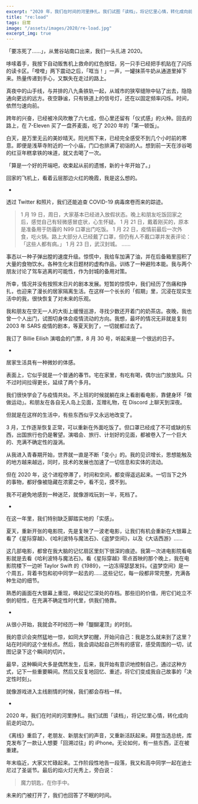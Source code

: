```yaml
---
excerpt: "2020 年，我们在时间的河里挣扎。我们试图「读档」，将记忆里心情，转化成向前走的动力。"
title: "re:load"
tags: 日常
image: "/assets/images/2020/re-load.jpg"
excerpt_img: true
---
```


「要冻死了……」，从鶯谷站南口出来，我们一头扎进 2020。

哆嗦着手，我按下自动贩售机上救命的红色按钮，另一只手已经把手机贴在了闪烁的读卡区。「噔噔」两下震动之后，「哐当！」一声，一罐抹茶牛奶从通道里掉下来。热量传递到手心，又飘失在走过的路上。

真夜中的山手线，与并排的八九条铁轨一起，从城市的狭窄缝隙中钻了出去，隐隐通向更远的远方。夜空静谧，只有铁道上的信号灯，还在以固定频率闪烁。时间，依然匀速向前。

跨年的兴奋，已经被冷风吹散了六七成，但心里还留有「仪式感」的火种。回去的路上，在 7-Eleven 买了一盘荞麦面，吃了 2020 年的「第一顿饭」。

白天，是万里无云的美妙晴天。阳光照下来，已经完全感受不到几个小时前的寒意。即便是浅草寺附近的一个小庙，门口也排满了初诣的人。想到前一天在涉谷喝的红豆年糕拿铁的味道，就又去喝了一次。

「算是一个好的开端吧，收束起从前的遗憾，新的十年开始了。」

回家的飞机上，看着云层那边火红的晚霞，我是这么想的。

-

透过 Twitter 和照片，我们还能追查 COVID-19 病毒席卷而来的踪迹。

> 1 月 19 日，周日，大家基本已经进入放假状态。晚上和朋友吃饭回家之后，感觉自己有轻微感冒症状，心生怀疑。
> 1 月 21 日，戴着刚买的，原本是准备用于防霾的 N99 口罩出门吃饭。
> 1 月 22 日，疫情前最后一次外食，吃火锅。路上大部分人已经戴了口罩，但仍有人不戴口罩并发表评论：「这些人都有病。」
> 1 月 23 日，武汉封城。
> ……

事态以一种子弹出膛的速度升级。惊慌中，我给车加满了油，并在后备箱里囤积了大量的食物饮水。各种生化末日题材的虚构作品，训练了一种避险本能。我与两个朋友讨论了驾车逃离的可能性，作为封城的备用对策。

所幸，情况并没有按照末日片的剧本发展。短暂的惊慌中，我们经历了伤痛和挣扎，也迎来了漫长的居家隔离生活。在这样一个长长的「假期」里，沉浸在现实生活中的我，很快恢复了对未来的乐观。

我和朋友在空无一人的大街上缓慢巡游，寻找少数还开着门的奶茶店。夜晚，我也曾一个人出门，试图切身体会疫情流动的方向。我想，最坏的情况无非就是复刻 2003 年 SARS 疫情的剧本，等夏天到了，一切就都过去了。

我订了 Billie Eilish 演唱会的门票，8 月 30 号，听起来是一个很远的日子。

-

居家生活具有一种微妙的体感。

表面上，它似乎就是一个普通的春节。宅在家里，有吃有喝，偶尔出门放放风。只不过时间拉得更长，延续了两个多月。

我们很快学会了与疫情共处。不上班的时候就躺在床上看剧看电影，靠健身环「做做运动」。和朋友在各自无人岛上见面，互赠礼物，在 Discord 上聊天到深夜。

但就是在这样的生活中，有些东西似乎又永远地改变了。

3 月，工作逐渐恢复正常，可以重新在外面吃饭了。但口罩已经成了不可或缺的东西，出国旅行也仍是奢望。演唱会、旅行、计划好的见面，都被卷入了一个巨大的、充满不确定性的漩涡。

从我进入青春期开始，世界就一直是不断「变小」的。我的见识增长，思想能触及的地方越来越远，同时，技术的发展也加速了一切信息和实体的流动。

但在 2020 年，这个进程停滞了，时间和空间，都变得遥远起来。一切当下之外的事物，都好像被隐藏在浓雾之中，看不见，摸不到。

我不可避免地感到一种迷茫，就像游戏玩到一半，死档了。

-

在这一年里，我们特别缺乏脚踏实地的「实感」。

夏天，重新开张的电影院，先是复映了一波老电影，让我们有机会重新在大银幕上看了《星际穿越》、《哈利波特与魔法石》、《盗梦空间》，以及《大话西游》……

这几部电影，都曾在我大脑的记忆扇区里刻下很深的痕迹。我第一次进电影院看电影就是去看《哈利波特与魔法石》。看《星际穿越》零点首映的那个晚上，我在电影院楼下一边听 Taylor Swift 的《1989》，一边冻得瑟瑟发抖。《盗梦空间》是一个周五，背着书包和初中同学一起去的……这些记忆，每一段都非常完整，充满各种生动的细节。

熟悉的画面在大银幕上重现，唤起记忆深处的存档。那些旧的价值，用它们屹立不倒的韧性，在充满不确定性时代里，供我们倚靠。

-

从很小开始，我就会不时经历一种「醍醐灌顶」的时刻。

我的意识会突然猛地一惊，如同大梦初醒，开始问自己：我是怎么就来到了这里？站在时间的这个坐标点。然后，我会调动起自己所有的感官，感受周围的一切，试图记录下这个瞬间的切片。

最早，这种瞬间大多是偶然发生，后来，我开始有意识地控制自己，通过这种方式，记下一些重要瞬间。然后又反复地回忆、重述，将它们变成我自己故事的「决定性时刻」。

就像游戏进入主线剧情的时候，我们都会存档一样。

-

2020 年，我们在时间的河里挣扎。我们试图「读档」，将记忆里心情，转化成向前走的动力。

《离线》重启了，老朋友、新朋友们的声音，又重新活跃起来。拜登当选总统，库克发布了一款让人想要「回溯过往」的 iPhone。无论如何，有一些东西，正在被重建。

年末临近，大家又忙碌起来。工作阶段性地告一段落，我又和高中同学一起在迪士尼过了圣诞节。最后的焰火灯光秀上，旁白说：

> 魔力钥匙，在你手中。

未来的门被打开了，我们也回答了不眠的时间。